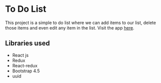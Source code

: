 # To Do List
This project is a simple to do list where we can add items to our list, delete those items and even edit any item in the list.
Visit the app [here](https://to-do-react-redux-seven.vercel.app/).

## Libraries used
- React js
- Redux
- React-redux
- Bootstrap 4.5
- uuid
